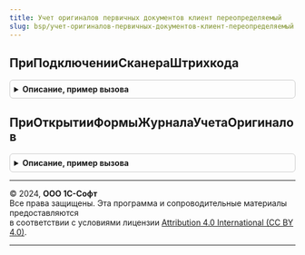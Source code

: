 ```yaml
---
title: Учет оригиналов первичных документов клиент переопределяемый
slug: bsp/учет-оригиналов-первичных-документов-клиент-переопределяемый
---
```



## ПриПодключенииСканераШтрихкода
<details style="margin: 1em 0; padding: 0.5em; border: 1px solid #ccc; border-radius: 6px;">

<summary style="font-weight: bold; cursor: pointer;">Описание, пример вызова</summary>

```bsl

// Вызывается при открытии журнала оригиналов первичных документов в случае использования подключаемого оборудования.
// Позволяет определить собственный процесс подключения подключаемого оборудования к журналу.
//
//	Параметры:
//  Форма - ФормаКлиентскогоПриложения - форма списка документа.
//
Процедура ПриПодключенииСканераШтрихкода(Форма) Экспорт
```

Пример вызова
```bsl
УчетОригиналовПервичныхДокументовКлиентПереопределяемый.ПриПодключенииСканераШтрихкода(Форма) 
```
</details>

## ПриОткрытииФормыЖурналаУчетаОригиналов
<details style="margin: 1em 0; padding: 0.5em; border: 1px solid #ccc; border-radius: 6px;">

<summary style="font-weight: bold; cursor: pointer;">Описание, пример вызова</summary>

```bsl

// Вызывается при открытии журнала оригиналов первичных документов в случае использования подключаемого оборудования.
// Позволяет определить собственный процесс подключения подключаемого оборудования к журналу.
//
Процедура ПриОткрытииФормыЖурналаУчетаОригиналов() Экспорт
```

Пример вызова
```bsl
УчетОригиналовПервичныхДокументовКлиентПереопределяемый.ПриОткрытииФормыЖурналаУчетаОригиналов() 
```
</details>

---

© 2024, **ООО 1С-Софт**  
Все права защищены. Эта программа и сопроводительные материалы предоставляются  
в соответствии с условиями лицензии [Attribution 4.0 International (CC BY 4.0)](https://creativecommons.org/licenses/by/4.0/legalcode).

---

